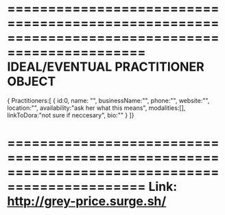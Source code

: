 ===============================================================================================
IDEAL/EVENTUAL PRACTITIONER OBJECT
===============================================================================================
{
  Practitioners:[
    {
      id:0,
      name: "",
      businessName:"",
      phone:"",
      website:"",
      location:"",
      availability:"ask her what this means",
      modalities:[],
      linkToDora:"not sure if neccesary",
      bio:""
}
]}

===============================================================================================
Link: http://grey-price.surge.sh/
===============================================================================================